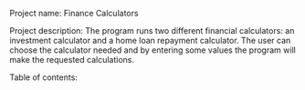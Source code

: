 Project name: Finance Calculators

Project description: The program runs two different financial calculators: an investment calculator and a home loan repayment calculator.
                     The user can choose the calculator needed and by entering some values the program will make the requested calculations.

Table of contents: 
